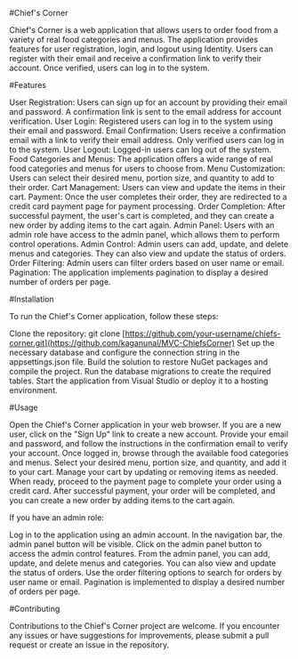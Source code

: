 #Chief's Corner

Chief's Corner is a web application that allows users to order food from a variety of real food categories and menus. The application provides features for user registration, login, and logout using Identity. Users can register with their email and receive a confirmation link to verify their account. Once verified, users can log in to the system.

#Features

User Registration: Users can sign up for an account by providing their email and password. A confirmation link is sent to the email address for account verification.
User Login: Registered users can log in to the system using their email and password.
Email Confirmation: Users receive a confirmation email with a link to verify their email address. Only verified users can log in to the system.
User Logout: Logged-in users can log out of the system.
Food Categories and Menus: The application offers a wide range of real food categories and menus for users to choose from.
Menu Customization: Users can select their desired menu, portion size, and quantity to add to their order.
Cart Management: Users can view and update the items in their cart.
Payment: Once the user completes their order, they are redirected to a credit card payment page for payment processing.
Order Completion: After successful payment, the user's cart is completed, and they can create a new order by adding items to the cart again.
Admin Panel: Users with an admin role have access to the admin panel, which allows them to perform control operations.
Admin Control: Admin users can add, update, and delete menus and categories. They can also view and update the status of orders.
Order Filtering: Admin users can filter orders based on user name or email.
Pagination: The application implements pagination to display a desired number of orders per page.

#Installation

To run the Chief's Corner application, follow these steps:

Clone the repository: git clone [https://github.com/your-username/chiefs-corner.git](https://github.com/kaganunal/MVC-ChiefsCorner)
Set up the necessary database and configure the connection string in the appsettings.json file.
Build the solution to restore NuGet packages and compile the project.
Run the database migrations to create the required tables.
Start the application from Visual Studio or deploy it to a hosting environment.


#Usage

Open the Chief's Corner application in your web browser.
If you are a new user, click on the "Sign Up" link to create a new account. Provide your email and password, and follow the instructions in the confirmation email to verify your account.
Once logged in, browse through the available food categories and menus.
Select your desired menu, portion size, and quantity, and add it to your cart.
Manage your cart by updating or removing items as needed.
When ready, proceed to the payment page to complete your order using a credit card.
After successful payment, your order will be completed, and you can create a new order by adding items to the cart again.

If you have an admin role:

Log in to the application using an admin account.
In the navigation bar, the admin panel button will be visible.
Click on the admin panel button to access the admin control features.
From the admin panel, you can add, update, and delete menus and categories.
You can also view and update the status of orders.
Use the order filtering options to search for orders by user name or email.
Pagination is implemented to display a desired number of orders per page.

#Contributing

Contributions to the Chief's Corner project are welcome. If you encounter any issues or have suggestions for improvements, please submit a pull request or create an issue in the repository.
